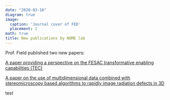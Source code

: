 ```yaml
---
date: "2020-03-16"
diagram: true
image:
  caption: 'Journal cover of FED'
  placement: 1
math: true
title: New publications by NOME lab
---
```


Prof. Field published two new papers: 

<a href="../../publication/2020-01-01_lumsdaine2020perspectives">A paper providing a perspective on the FESAC transformative enabling capabilities (TEC)</a> 

<a href="../../publication/2020-01-01_field2020high">A paper on the use of multidimensional data combined with stereomicroscopy based algorithms to rapidly image radiation defects in 3D</a> 

test